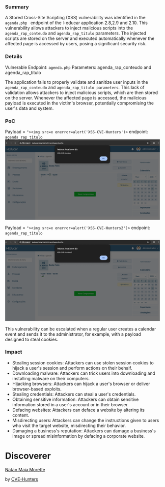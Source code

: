 ### Summary

A Stored Cross-Site Scripting (XSS) vulnerability was identified in the `agenda.php ` endpoint of the I-educar application 2.8,2.9 and 2.10. This vulnerability allows attackers to inject malicious scripts into the `agenda_rap_conteudo` and `agenda_rap_titulo` parameters. The injected scripts are stored on the server and executed automatically whenever the affected page is accessed by users, posing a significant security risk.

### Details

Vulnerable Endpoint: `agenda.php`
Parameters: agenda_rap_conteudo and agenda_rap_titulo

The application fails to properly validate and sanitize user inputs in the `agenda_rap_conteudo` and `agenda_rap_titulo parameters`. This lack of validation allows attackers to inject malicious scripts, which are then stored on the server. Whenever the affected page is accessed, the malicious payload is executed in the victim's browser, potentially compromising the user's data and system.

### PoC

Payload = `"><img src=x onerror=alert('XSS-CVE-Hunters')>`
endpoint: `agenda_rap_titulo`
![image](/images/xss013.png)

Payload = `"><img src=x onerror=alert('XSS-CVE-Hunters2')>`
endpoint: `agenda_rap_titulo`

![image](/images/xss014.png)

This vulnerability can be escalated when a regular user creates a calendar event and sends it to the administrator, for example, with a payload designed to steal cookies.

### Impact

- Stealing session cookies: Attackers can use stolen session cookies to hijack a user's session and perform actions on their behalf.
- Downloading malware: Attackers can trick users into downloading and installing malware on their computers.
- Hijacking browsers: Attackers can hijack a user's browser or deliver browser-based exploits.
- Stealing credentials: Attackers can steal a user's credentials.
- Obtaining sensitive information: Attackers can obtain sensitive information stored in a user's account or in their browser.
- Defacing websites: Attackers can deface a website by altering its content.
- Misdirecting users: Attackers can change the instructions given to users who visit the target website, misdirecting their behavior.
- Damaging a business's reputation: Attackers can damage a business's image or spread misinformation by defacing a corporate website.

# Discoverer

[Natan Maia Morette](https://nmmorette.github.io) 

by [CVE-Hunters](https://github.com/Sec-Dojo-Cyber-House/cve-hunters)

